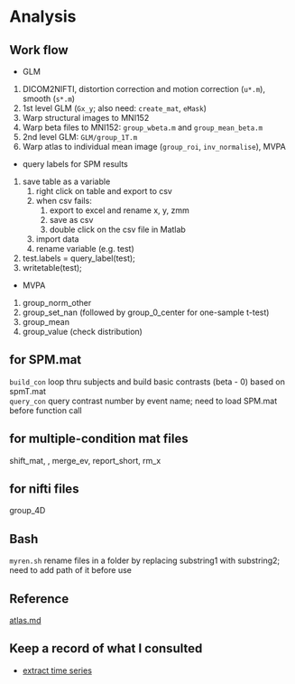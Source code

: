 # Analysis

## Work flow
* GLM
1. DICOM2NIFTI, distortion correction and motion correction (`u*.m`), smooth (`s*.m`)
1. 1st level GLM (`Gx_y`; also need: `create_mat`, `eMask`)
1. Warp structural images to MNI152
1. Warp beta files to MNI152: `group_wbeta.m` and `group_mean_beta.m`
1. 2nd level GLM: `GLM/group_1T.m`
1. Warp atlas to individual mean image (`group_roi`, `inv_normalise`), MVPA

* query labels for SPM results
1. save table as a variable
   1. right click on table and export to csv
   1. when csv fails: 
      1. export to excel and rename x, y, zmm
      1. save as csv
      1. double click on the csv file in Matlab
   1. import data
   1. rename variable (e.g. test)
1. test.labels = query_label(test);
1. writetable(test);


* MVPA
1. group_norm_other
1. group_set_nan (followed by group_0_center for one-sample t-test)
1. group_mean
1. group_value (check distribution)

## for SPM.mat
`build_con` loop thru subjects and build basic contrasts (beta - 0) based on spmT.mat  
`query_con` query contrast number by event name; need to load SPM.mat before function call

## for multiple-condition mat files
shift_mat, , merge_ev, report_short, rm_x

## for nifti files
group_4D

## Bash
`myren.sh` rename files in a folder by replacing substring1 with substring2; need to add path of it before use

## Reference
[atlas.md](https://github.com/ywwang-notes/Analysis/blob/master/atlas.md)

## Keep a record of what I consulted
* [extract time series](https://en.wikibooks.org/wiki/SPM/Timeseries_extraction)

